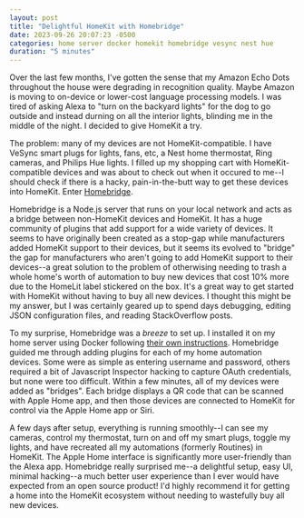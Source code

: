 ```yaml
---
layout: post
title: "Delightful HomeKit with Homebridge"
date: 2023-09-26 20:07:23 -0500
categories: home server docker homekit homebridge vesync nest hue
duration: "5 minutes"
---
```


Over the last few months, I've gotten the sense that my Amazon Echo Dots throughout the house were degrading in recognition quality. Maybe Amazon is moving to on-device or lower-cost language processing models. I was tired of asking Alexa to "turn on the backyard lights" for the dog to go outside and instead durning on all the interior lights, blinding me in the middle of the night. I decided to give HomeKit a try.

The problem: many of my devices are not HomeKit-compatible. I have VeSync smart plugs for lights, fans, etc, a Nest home thermostat, Ring cameras, and Philips Hue lights. I filled up my shopping cart with HomeKit-compatible devices and was about to check out when it occured to me--I should check if there is a hacky, pain-in-the-butt way to get these devices into HomeKit. Enter [Homebridge](https://homebridge.io/).

Homebridge is a Node.js server that runs on your local network and acts as a bridge between non-HomeKit devices and HomeKit. It has a huge community of plugins that add support for a wide variety of devices. It seems to have originally been created as a stop-gap while manufacturers added HomeKit support to their devices, but it seems its evolved to "bridge" the gap for manufacturers who aren't going to add HomeKit support to their devices--a great solution to the problem of otherwising needing to trash a whole home's worth of automation to buy new devices that cost 10% more due to the HomeLit label stickered on the box. It's a great way to get started with HomeKit without having to buy all new devices. I thought this might be my answer, but I was certainly geared up to spend days debugging, editing JSON configuration files, and reading StackOverflow posts.

To my surprise, Homebridge was a _breeze_ to set up. I installed it on my home server using Docker following [their own instructions](https://github.com/homebridge/homebridge/wiki/Install-Homebridge-on-Docker). Homebridge guided me through adding plugins for each of my home automation devices. Some were as simple as entering username and password, others required a bit of Javascript Inspector hacking to capture OAuth credentials, but none were too difficult. Within a few minutes, all of my devices were added as "bridges". Each bridge displays a QR code that can be scanned with Apple Home app, and then those devices are connected to HomeKit for control via the Apple Home app or Siri.

A few days after setup, everything is running smoothly--I can see my cameras, control my thermostat, turn on and off my smart plugs, toggle my lights, and have recreated all my automations (formerly Routines) in HomeKit. The Apple Home interface is significantly more user-friendly than the Alexa app. Homebridge really surprised me--a delightful setup, easy UI, minimal hacking--a much better user experience than I ever would have expected from an open source product! I'd highly recommend it for getting a home into the HomeKit ecosystem without needing to wastefully buy all new devices.
